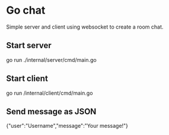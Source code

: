 # Go chat
Simple server and client using websocket to create a room chat.

## Start server
go run ./internal/server/cmd/main.go

## Start client
go run /internal/client/cmd/main.go

## Send message as JSON
{"user":"Username","message":"Your message!"}